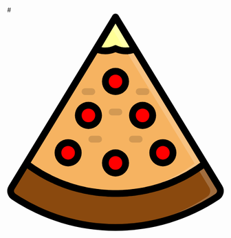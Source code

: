 #<?xml version="1.0" ?><svg viewBox="0 0 64 64" xmlns="http://www.w3.org/2000/svg"><defs><style>.cls-1{fill:#8a490e;}.cls-2{fill:#a16d3e;}.cls-3{fill:#f6b361;}.cls-4{fill:#f8c281;}.cls-5{fill:#ffff97;}.cls-6{fill:#ffffac;}.cls-7{fill:red;}.cls-8{fill:#d39953;}</style></defs><title/><g data-name="Layer 25" id="Layer_25"><path class="cls-1" d="M32,53A43.539,43.539,0,0,1,5.615,44.16L1.288,51.239a1.983,1.983,0,0,0,.627,2.693,54.441,54.441,0,0,0,60.17,0,1.983,1.983,0,0,0,.627-2.693L58.385,44.16A43.539,43.539,0,0,1,32,53Z"/><path class="cls-2" d="M62.712,51.239,58.385,44.16c-.681.516-1.382,1.006-2.094,1.483l3.421,5.6a1.983,1.983,0,0,1-.627,2.693A53.965,53.965,0,0,1,30.5,62.972c.5.013,1,.028,1.5.028a54.008,54.008,0,0,0,30.085-9.068A1.983,1.983,0,0,0,62.712,51.239Z"/><path class="cls-3" d="M58.385,44.16a43.8,43.8,0,0,1-52.77,0L26.206,10.48,32,1l5.794,9.48Z"/><path class="cls-4" d="M37.794,10.48,32,1,30.5,3.454l4.294,7.026L55.385,44.16A43.523,43.523,0,0,1,30.5,52.969c.5.017,1,.031,1.5.031a43.547,43.547,0,0,0,26.385-8.84Z"/><path class="cls-5" d="M37.65,10.48A6.88,6.88,0,0,1,35,11a6.986,6.986,0,0,1-3-.68A6.986,6.986,0,0,1,29,11a6.88,6.88,0,0,1-2.65-.52L32,1Z"/><path class="cls-6" d="M32,1,30.5,3.517l4.15,6.963a6.757,6.757,0,0,1-1.143.353,6.92,6.92,0,0,0,4.143-.353Z"/><path d="M63.565,50.718l-4.327-7.079L32.867.5,32.859.488h0L32.854.479a.792.792,0,0,0-.111-.132c-.017-.019-.03-.042-.048-.059a1.075,1.075,0,0,0-1.39,0c-.019.018-.033.042-.051.062a.849.849,0,0,0-.108.129l-.005.008h0L31.133.5,4.762,43.639.435,50.718a2.989,2.989,0,0,0,.924,4.046,55.445,55.445,0,0,0,61.282,0A2.989,2.989,0,0,0,63.565,50.718ZM56.7,44.15c-.224.159-.448.316-.674.47q-.366.251-.737.492c-.232.151-.465.3-.7.447s-.495.306-.745.455-.478.284-.719.421-.5.282-.755.42-.489.265-.735.392-.513.261-.771.388-.5.245-.747.362-.521.239-.782.355-.508.226-.764.333-.529.217-.8.322-.512.2-.77.3-.544.2-.817.292-.516.182-.775.268c-.276.09-.554.175-.832.26-.26.079-.52.161-.781.235-.284.081-.569.155-.855.229-.259.068-.518.139-.778.2-.292.071-.587.133-.88.2-.258.057-.515.116-.774.168-.3.061-.609.113-.914.167-.252.045-.5.093-.756.134-.318.05-.638.091-.958.135-.244.033-.486.07-.731.1-.336.04-.674.07-1.012.1-.231.022-.461.049-.693.067-.375.03-.754.048-1.131.068-.2.01-.391.026-.587.034Q32.869,52,32,52t-1.731-.034c-.2-.008-.391-.024-.587-.034-.377-.02-.756-.038-1.131-.068-.232-.018-.462-.045-.693-.067-.338-.032-.676-.062-1.012-.1-.245-.029-.488-.066-.732-.1-.319-.044-.639-.085-.957-.135-.253-.041-.5-.089-.757-.134-.3-.054-.61-.106-.913-.167-.259-.052-.516-.111-.774-.168-.293-.065-.588-.127-.88-.2-.26-.063-.519-.134-.778-.2-.286-.074-.571-.148-.855-.229-.261-.074-.521-.156-.781-.235-.278-.085-.556-.17-.832-.26-.259-.086-.517-.178-.775-.268-.273-.1-.546-.191-.817-.292s-.514-.2-.77-.3-.531-.211-.8-.322-.51-.22-.764-.333-.523-.233-.782-.355-.5-.239-.748-.362-.514-.255-.769-.387-.492-.26-.736-.393-.505-.277-.755-.42-.48-.279-.719-.421-.5-.3-.745-.455-.467-.3-.7-.447-.493-.325-.737-.492c-.226-.154-.45-.311-.674-.47-.118-.084-.235-.17-.352-.256L26.661,11.651A8.039,8.039,0,0,0,32,11.412a7.985,7.985,0,0,0,5.339.24L57.05,43.894C56.933,43.98,56.816,44.066,56.7,44.15ZM36.137,9.894a6.07,6.07,0,0,1-3.709-.478,1,1,0,0,0-.856,0,6.073,6.073,0,0,1-3.709.478L32,2.953ZM61.529,53.1a53.442,53.442,0,0,1-59.058,0,.981.981,0,0,1-.329-1.34L5.9,45.614c.105.075.213.145.318.219.222.158.446.312.671.465q.4.275.811.541c.228.148.458.293.688.437q.411.256.824.5.352.208.706.411c.279.159.558.314.84.466q.358.2.72.383.423.219.851.428c.245.121.491.24.738.355.287.135.575.264.865.392.249.11.5.22.749.325.292.123.585.24.879.356.253.1.507.2.762.3.3.11.594.215.893.319.256.09.512.18.771.265.3.1.6.191.909.284.259.079.517.159.778.233.308.088.618.168.929.249.259.068.517.138.777.2.316.076.633.144.951.214.26.056.518.116.779.168.324.065.651.121.976.178.257.046.512.094.769.135.337.054.676.1,1.014.143.251.034.5.073.752.1.356.043.715.074,1.074.108.235.022.469.049.7.068.4.031.8.051,1.2.072.2.01.4.026.6.034Q31.093,54,32,54t1.807-.036c.2-.008.4-.024.595-.034.4-.021.8-.041,1.2-.072.235-.018.469-.046.7-.068.359-.034.718-.065,1.075-.108.252-.029.5-.068.752-.1.338-.045.677-.089,1.014-.143.257-.041.512-.089.769-.135.325-.057.652-.113.976-.178.261-.052.519-.112.779-.168.318-.07.635-.138.951-.214.26-.063.518-.133.777-.2.311-.081.621-.161.929-.249.261-.074.519-.154.778-.233.3-.093.608-.185.909-.284.259-.085.515-.175.771-.265.3-.1.6-.209.893-.319.255-.1.508-.2.761-.3.295-.117.588-.234.88-.357.251-.105.5-.214.749-.324.289-.129.578-.258.865-.393.247-.115.493-.234.738-.355q.427-.21.851-.428.361-.187.72-.383c.282-.152.561-.307.84-.466q.354-.2.706-.411.414-.246.824-.5c.23-.144.46-.289.688-.437q.408-.266.811-.541c.225-.153.449-.307.671-.465.105-.074.213-.144.318-.219l3.756,6.147A.981.981,0,0,1,61.529,53.1Z"/><circle class="cls-7" cx="32" cy="20" r="3"/><path d="M32,24a4,4,0,1,1,4-4A4,4,0,0,1,32,24Zm0-6a2,2,0,1,0,2,2A2,2,0,0,0,32,18Z"/><circle class="cls-7" cx="18" cy="41" r="3"/><path d="M18,45a4,4,0,1,1,4-4A4,4,0,0,1,18,45Zm0-6a2,2,0,1,0,2,2A2,2,0,0,0,18,39Z"/><circle class="cls-7" cx="46" cy="41" r="3"/><path d="M46,45a4,4,0,1,1,4-4A4,4,0,0,1,46,45Zm0-6a2,2,0,1,0,2,2A2,2,0,0,0,46,39Z"/><circle class="cls-7" cx="32" cy="44" r="3"/><path d="M32,48a4,4,0,1,1,4-4A4,4,0,0,1,32,48Zm0-6a2,2,0,1,0,2,2A2,2,0,0,0,32,42Z"/><circle class="cls-7" cx="24" cy="30" r="3"/><path d="M24,34a4,4,0,1,1,4-4A4,4,0,0,1,24,34Zm0-6a2,2,0,1,0,2,2A2,2,0,0,0,24,28Z"/><circle class="cls-7" cx="40" cy="30" r="3"/><path d="M40,34a4,4,0,1,1,4-4A4,4,0,0,1,40,34Zm0-6a2,2,0,1,0,2,2A2,2,0,0,0,40,28Z"/><path class="cls-8" d="M27,38H25a1,1,0,0,1,0-2h2a1,1,0,0,1,0,2Z"/><path class="cls-8" d="M39,38H37a1,1,0,0,1,0-2h2a1,1,0,0,1,0,2Z"/><path class="cls-8" d="M33,30H31a1,1,0,0,1,0-2h2a1,1,0,0,1,0,2Z"/><path class="cls-8" d="M25,24H23a1,1,0,0,1,0-2h2a1,1,0,0,1,0,2Z"/><path class="cls-8" d="M41,24H39a1,1,0,0,1,0-2h2a1,1,0,0,1,0,2Z"/></g></svg>
